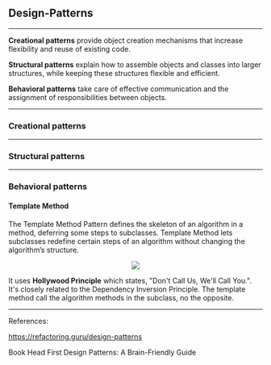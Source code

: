 ## Design-Patterns

___________________________

**Creational patterns** provide object creation mechanisms that increase flexibility and reuse of existing code.

**Structural patterns** explain how to assemble objects and classes into larger structures, while keeping these structures flexible and efficient.

**Behavioral patterns** take care of effective communication and the assignment of responsibilities between objects.

___________________________

### Creational patterns
___________________________

### Structural patterns

___________________________

### Behavioral patterns

#### Template Method

The Template Method Pattern defines the skeleton of an algorithm in a method, deferring some steps to subclasses. 
Template Method lets subclasses redefine certain steps of an algorithm without changing the algorithm’s structure.

<p align="center">
  <img src="https://github.com/RobertoFreireFerrazPassos/Design-Patterns/blob/main/images/templatemethod.png?raw=true">
</p>

It uses **Hollywood Principle** which states, "Don't Call Us, We'll Call You.". It's closely related to the Dependency Inversion Principle.
The template method call the algorithm methods in the subclass, no the opposite.
___________________________ 

References:

https://refactoring.guru/design-patterns

Book Head First Design Patterns: A Brain-Friendly Guide
